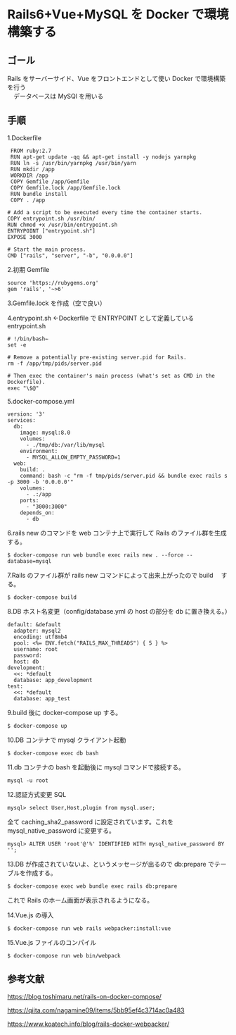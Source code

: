 # Rails6+Vue+MySQL を Docker で環境構築する

## ゴール

Rails をサーバーサイド、Vue をフロントエンドとして使い Docker で環境構築を行う  
　データベースは MySQl を用いる

## 手順

1.Dockerfile

```
 FROM ruby:2.7
 RUN apt-get update -qq && apt-get install -y nodejs yarnpkg
 RUN ln -s /usr/bin/yarnpkg /usr/bin/yarn
 RUN mkdir /app
 WORKDIR /app
 COPY Gemfile /app/Gemfile
 COPY Gemfile.lock /app/Gemfile.lock
 RUN bundle install
 COPY . /app

# Add a script to be executed every time the container starts.
COPY entrypoint.sh /usr/bin/
RUN chmod +x /usr/bin/entrypoint.sh
ENTRYPOINT ["entrypoint.sh"]
EXPOSE 3000

# Start the main process.
CMD ["rails", "server", "-b", "0.0.0.0"]
```

2.初期 Gemfile

```
source 'https://rubygems.org'
gem 'rails', '~>6'
```

3.Gemfile.lock を作成（空で良い）

4.entrypoint.sh ←Dockerfile で ENTRYPOINT として定義している entrypoint.sh

```
# !/bin/bash←
set -e

# Remove a potentially pre-existing server.pid for Rails.
rm -f /app/tmp/pids/server.pid

# Then exec the container's main process (what's set as CMD in the Dockerfile).
exec "\$@"
```

5.docker-compose.yml

```
version: '3'
services:
  db:
    image: mysql:8.0
    volumes:
      - ./tmp/db:/var/lib/mysql
    environment:
      - MYSQL_ALLOW_EMPTY_PASSWORD=1
  web:
    build: .
    command: bash -c "rm -f tmp/pids/server.pid && bundle exec rails s -p 3000 -b '0.0.0.0'"
    volumes:
      - .:/app
    ports:
      - "3000:3000"
    depends_on:
      - db
```

6.rails new のコマンドを web コンテナ上で実行して Rails のファイル群を生成する。

```
$ docker-compose run web bundle exec rails new . --force --database=mysql
```

7.Rails のファイル群が rails new コマンドによって出来上がったので build 　する。

```
$ docker-compose build
```

8.DB ホスト名変更（config/database.yml の host の部分を db に置き換える。）

```
default: &default
  adapter: mysql2
  encoding: utf8mb4
  pool: <%= ENV.fetch("RAILS_MAX_THREADS") { 5 } %>
  username: root
  password:
  host: db
development:
  <<: *default
  database: app_development
test:
  <<: *default
  database: app_test
```

9.build 後に docker-compose up する。

```
$ docker-compose up
```

10.DB コンテナで mysql クライアント起動

```
$ docker-compose exec db bash
```

11.db コンテナの bash を起動後に mysql コマンドで接続する。

```
mysql -u root
```

12.認証方式変更 SQL

```
mysql> select User,Host,plugin from mysql.user;
```

全て caching_sha2_password に設定されています。これを mysql_native_password に変更する。

```
mysql> ALTER USER 'root'@'%' IDENTIFIED WITH mysql_native_password BY '';
```

13.DB が作成されていないよ、というメッセージが出るので db:prepare でテーブルを作成する。

```
$ docker-compose exec web bundle exec rails db:prepare
```

これで Rails のホーム画面が表示されるようになる。

14.Vue.js の導入

```
$ docker-compose run web rails webpacker:install:vue
```

15.Vue.js ファイルのコンパイル

```
$ docker-compose run web bin/webpack
```

## 参考文献

https://blog.toshimaru.net/rails-on-docker-compose/

https://qiita.com/nagamine09/items/5bb95ef4c3714ac0a483

https://www.koatech.info/blog/rails-docker-webpacker/
